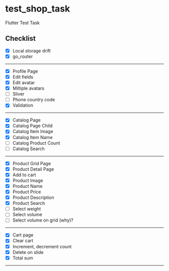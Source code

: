 # test_shop_task

Flutter Test Task

## Checklist

- [x] Local storage drift
- [x] go_router
---
- [x] Profile Page
- [x] Edit fields
- [x] Edit avatar
- [x] Miltiple avatars
- [ ] Sliver 
- [ ] Phone country code 
- [x] Validation 
---
- [x] Catalog Page 
- [x] Catalog Page Child
- [x] Catalog Item Image
- [x] Catalog Item Name
- [ ] Catalog Product Count
- [ ] Catalog Search
---
- [x] Product Grid Page 
- [x] Product Detail Page 
- [x] Add to cart
- [x] Product Image
- [x] Product Name
- [x] Product Price
- [x] Product Description
- [x] Product Search
- [ ] Select weight
- [ ] Select volume
- [ ] Select volume on grid (why)?
---
- [x] Cart page
- [x] Clear cart
- [x] Increment, decrement count
- [x] Delete on slide
- [x] Total sum
---
